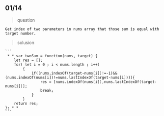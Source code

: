 ## 01/14

 > question
    
    Get index of two parameters in nums array that those sum is equal with target number.
    
 > solusion
 
    ```
     * * var twoSum = function(nums, target) {
        let res = [];
        for( let i = 0 ; i < nums.length ; i++)
            {
                if((nums.indexOf(target-nums[i])!=-1)&&(nums.indexOf(nums[i])!=nums.lastIndexOf(target-nums[i]))){
                    res = [nums.indexOf(nums[i]),nums.lastIndexOf(target-nums[i])];
                    break;
                }
            }
        return res;
    }; * *
    ```
